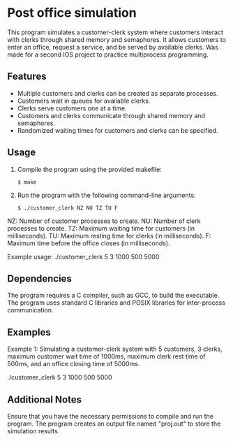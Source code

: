 # Post office simulation

This program simulates a customer-clerk system where customers interact with clerks through shared memory and semaphores. It allows customers to enter an office, request a service, and be served by available clerks. Was made for a second IOS project to practice multiprocess programming.

## Features

- Multiple customers and clerks can be created as separate processes.
- Customers wait in queues for available clerks.
- Clerks serve customers one at a time.
- Customers and clerks communicate through shared memory and semaphores.
- Randomized waiting times for customers and clerks can be specified.

## Usage

1. Compile the program using the provided makefile:
   ```shell
   $ make
2. Run the program with the following command-line arguments:
   ```shell
   $ ./customer_clerk NZ NU TZ TU F

  NZ: Number of customer processes to create.
  NU: Number of clerk processes to create.
  TZ: Maximum waiting time for customers (in milliseconds).
  TU: Maximum resting time for clerks (in milliseconds).
  F: Maximum time before the office closes (in milliseconds).
  
Example usage: ./customer_clerk 5 3 1000 500 5000

## Dependencies
The program requires a C compiler, such as GCC, to build the executable.
The program uses standard C libraries and POSIX libraries for inter-process communication.

## Examples
Example 1: Simulating a customer-clerk system with 5 customers, 3 clerks, maximum customer wait time of 1000ms, maximum clerk rest time of 500ms, and an office closing time of 5000ms.

./customer_clerk 5 3 1000 500 5000

## Additional Notes
Ensure that you have the necessary permissions to compile and run the program.
The program creates an output file named "proj.out" to store the simulation results.

